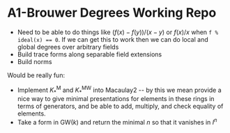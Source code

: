 A1-Brouwer Degrees Working Repo
==================================

* Need to be able to do things like $(f(x)-f(y))/(x-y)$ or $f(x)/x$ when `f % ideal(x) == 0`. If we can get this to work then we can do local and global degrees over arbitrary fields
* Build trace forms along separable field extensions
* Build norms


Would be really fun:

* Implement $K_\ast^\text{M}$ and $K_\ast^{\text{MW}}$ into Macaulay2 -- by this we mean provide a nice way to give minimal presentations for elements in these rings in terms of generators, and be able to add, multiply, and check equality of elements.
* Take a form in $\text{GW}(k)$ and return the minimal $n$ so that it vanishes in $I^n$
